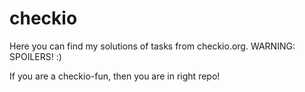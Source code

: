 # checkio
Here you can find my solutions of tasks from checkio.org. WARNING: SPOILERS! :)

If you are a checkio-fun, then you are in right repo!
